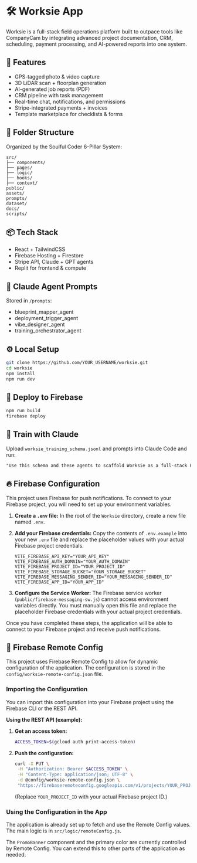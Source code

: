 # 🛠 Worksie App

Worksie is a full-stack field operations platform built to outpace tools like CompanyCam by integrating advanced project documentation, CRM, scheduling, payment processing, and AI-powered reports into one system.

## 🚀 Features
- GPS-tagged photo & video capture
- 3D LiDAR scan + floorplan generation
- AI-generated job reports (PDF)
- CRM pipeline with task management
- Real-time chat, notifications, and permissions
- Stripe-integrated payments + invoices
- Template marketplace for checklists & forms

## 📁 Folder Structure
Organized by the Soulful Coder 6-Pillar System:

```
src/
├── components/
├── pages/
├── logic/
├── hooks/
├── context/
public/
assets/
prompts/
dataset/
docs/
scripts/
```

## 📦 Tech Stack
- React + TailwindCSS
- Firebase Hosting + Firestore
- Stripe API, Claude + GPT agents
- Replit for frontend & compute

## 🧠 Claude Agent Prompts
Stored in `/prompts`:
- blueprint_mapper_agent
- deployment_trigger_agent
- vibe_designer_agent
- training_orchestrator_agent

## ⚙️ Local Setup

```bash
git clone https://github.com/YOUR_USERNAME/worksie.git
cd worksie
npm install
npm run dev
```

## 🔁 Deploy to Firebase
```bash
npm run build
firebase deploy
```

## 🤖 Train with Claude
Upload `worksie_training_schema.jsonl` and prompts into Claude Code and run:
```txt
"Use this schema and these agents to scaffold Worksie as a full-stack Firebase + React app."
```

## 🔥 Firebase Configuration

This project uses Firebase for push notifications. To connect to your Firebase project, you will need to set up your environment variables.

1.  **Create a `.env` file:** In the root of the `Worksie` directory, create a new file named `.env`.

2.  **Add your Firebase credentials:** Copy the contents of `.env.example` into your new `.env` file and replace the placeholder values with your actual Firebase project credentials.

    ```
    VITE_FIREBASE_API_KEY="YOUR_API_KEY"
    VITE_FIREBASE_AUTH_DOMAIN="YOUR_AUTH_DOMAIN"
    VITE_FIREBASE_PROJECT_ID="YOUR_PROJECT_ID"
    VITE_FIREBASE_STORAGE_BUCKET="YOUR_STORAGE_BUCKET"
    VITE_FIREBASE_MESSAGING_SENDER_ID="YOUR_MESSAGING_SENDER_ID"
    VITE_FIREBASE_APP_ID="YOUR_APP_ID"
    ```

3.  **Configure the Service Worker:** The Firebase service worker (`public/firebase-messaging-sw.js`) cannot access environment variables directly. You must manually open this file and replace the placeholder Firebase credentials with your actual project credentials.

Once you have completed these steps, the application will be able to connect to your Firebase project and receive push notifications.

## 📡 Firebase Remote Config

This project uses Firebase Remote Config to allow for dynamic configuration of the application. The configuration is stored in the `config/worksie-remote-config.json` file.

### Importing the Configuration

You can import this configuration into your Firebase project using the Firebase CLI or the REST API.

**Using the REST API (example):**

1.  **Get an access token:**
    ```bash
    ACCESS_TOKEN=$(gcloud auth print-access-token)
    ```

2.  **Push the configuration:**
    ```bash
    curl -X PUT \
     -H "Authorization: Bearer $ACCESS_TOKEN" \
     -H "Content-Type: application/json; UTF-8" \
     -d @config/worksie-remote-config.json \
     "https://firebaseremoteconfig.googleapis.com/v1/projects/YOUR_PROJECT_ID/remoteConfig"
    ```
    (Replace `YOUR_PROJECT_ID` with your actual Firebase project ID.)

### Using the Configuration in the App

The application is already set up to fetch and use the Remote Config values. The main logic is in `src/logic/remoteConfig.js`.

The `PromoBanner` component and the primary color are currently controlled by Remote Config. You can extend this to other parts of the application as needed.
